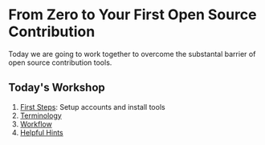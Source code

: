 # From Zero to Your First Open Source Contribution

Today we are going to work together to overcome the substantal barrier of open source contribution tools.

## Today's Workshop

1. [First Steps](first_steps_install_tools.md): Setup accounts and install tools
2. [Terminology](terminology.md)
3. [Workflow](workflow.md)
4. [Helpful Hints](helpful_hints.md)